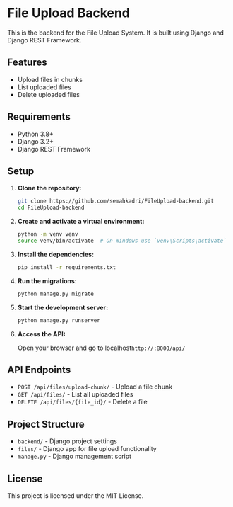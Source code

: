 # File Upload Backend

This is the backend for the File Upload System. It is built using Django and Django REST Framework.

## Features

- Upload files in chunks
- List uploaded files
- Delete uploaded files

## Requirements

- Python 3.8+
- Django 3.2+
- Django REST Framework

## Setup

1. **Clone the repository:**

    ```sh
    git clone https://github.com/semahkadri/FileUpload-backend.git
    cd FileUpload-backend
    ```

2. **Create and activate a virtual environment:**

    ```sh
    python -m venv venv
    source venv/bin/activate  # On Windows use `venv\Scripts\activate`
    ```

3. **Install the dependencies:**

    ```sh
    pip install -r requirements.txt
    ```

4. **Run the migrations:**

    ```sh
    python manage.py migrate
    ```

5. **Start the development server:**

    ```sh
    python manage.py runserver
    ```

6. **Access the API:**

    Open your browser and go to localhost`http://:8000/api/`

## API Endpoints

- `POST /api/files/upload-chunk/` - Upload a file chunk
- `GET /api/files/` - List all uploaded files
- `DELETE /api/files/{file_id}/` - Delete a file

## Project Structure

- `backend/` - Django project settings
- `files/` - Django app for file upload functionality
- `manage.py` - Django management script

## License

This project is licensed under the MIT License.